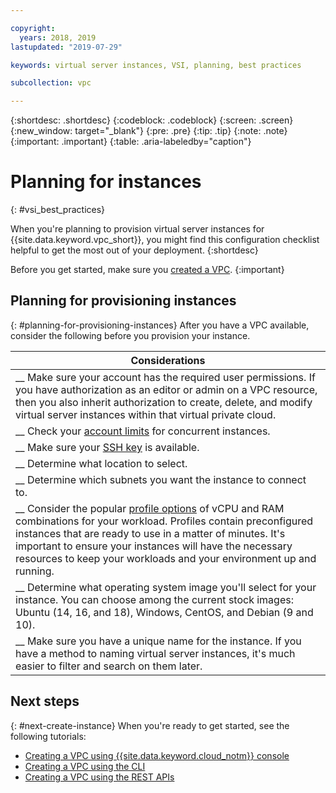 ```yaml
---

copyright:
  years: 2018, 2019
lastupdated: "2019-07-29"

keywords: virtual server instances, VSI, planning, best practices

subcollection: vpc

---
```


{:shortdesc: .shortdesc}
{:codeblock: .codeblock}
{:screen: .screen}
{:new_window: target="_blank"}
{:pre: .pre}
{:tip: .tip}
{:note: .note}
{:important: .important}
{:table: .aria-labeledby="caption"}

# Planning for instances
{: #vsi_best_practices}

When you're planning to provision virtual server instances for {{site.data.keyword.vpc_short}}, you might find this configuration checklist helpful to get the most out of your deployment.
{:shortdesc}

Before you get started, make sure you [created a VPC](/docs/vpc?topic=vpc-getting-started#getting-started).
{:important}

## Planning for provisioning instances
{: #planning-for-provisioning-instances}
After you have a VPC available, consider the following before you provision your instance.

|        Considerations|
|-------------------|
|__ Make sure your account has the required user permissions. If you have authorization as an editor or admin on a VPC resource, then you also inherit authorization to create, delete, and modify virtual server instances within that virtual private cloud.|
|__ Check your [account limits](/docs/vpc?topic=vpc-quotas#virtual-server-instances) for concurrent instances. |
|__  Make sure your [SSH key](/docs/vpc?topic=vpc-ssh-keys#ssh-keys) is available.
|__ Determine what location to select.|
|__ Determine which subnets you want the instance to connect to.|
|__ Consider the popular [profile options](/docs/vpc?topic=vpc-profiles#profiles) of vCPU and RAM combinations for your workload. Profiles contain preconfigured instances that are ready to use in a matter of minutes. It's important to ensure your instances will have the necessary resources to keep your workloads and your environment up and running.|
|__ Determine what operating system image you'll select for your instance. You can choose among the current stock images: Ubuntu (14, 16, and 18), Windows, CentOS, and Debian (9 and 10). |
|__ Make sure you have a unique name for the instance. If you have a method to naming virtual server instances, it's much easier to filter and search on them later. |

## Next steps
{: #next-create-instance}
When you're ready to get started, see the following tutorials:
 * [Creating a VPC using {{site.data.keyword.cloud_notm}} console](/docs/vpc?topic=vpc-creating-a-vpc-using-ibm-cloud-console)
 * [Creating a VPC using the CLI](/docs/vpc?topic=vpc-creating-a-vpc-using-the-cli)
 * [Creating a VPC using the REST APIs](/docs/vpc?topic=vpc-creating-a-vpc-using-the-rest-apis)